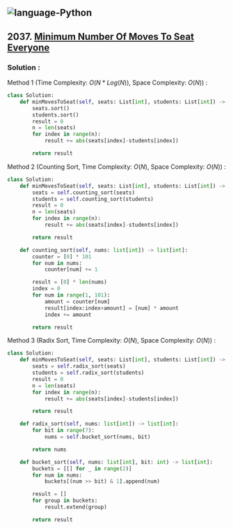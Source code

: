 ![language-Python](https://img.shields.io/badge/Python-ffd43b?style=for-the-badge&logo=PYTHON)
---

## 2037. [Minimum Number Of Moves To Seat Everyone](https://leetcode.com/problems/minimum-number-of-moves-to-seat-everyone)

### Solution :

Method 1 (Time Complexity: $O(N*Log(N))$, Space Complexity: $O(N)$) :
```python
class Solution:
    def minMovesToSeat(self, seats: List[int], students: List[int]) -> int:
        seats.sort()
        students.sort()
        result = 0
        n = len(seats)
        for index in range(n):
            result += abs(seats[index]-students[index])

        return result
```

Method 2 (Counting Sort, Time Complexity: $O(N)$, Space Complexity: $O(N)$) :
```python
class Solution:
    def minMovesToSeat(self, seats: List[int], students: List[int]) -> int:
        seats = self.counting_sort(seats)
        students = self.counting_sort(students)
        result = 0
        n = len(seats)
        for index in range(n):
            result += abs(seats[index]-students[index])

        return result

    def counting_sort(self, nums: list[int]) -> list[int]:
        counter = [0] * 101
        for num in nums:
            counter[num] += 1

        result = [0] * len(nums)
        index = 0
        for num in range(1, 101):
            amount = counter[num]
            result[index:index+amount] = [num] * amount
            index += amount

        return result
```

Method 3 (Radix Sort, Time Complexity: $O(N)$, Space Complexity: $O(N)$) :
```python
class Solution:
    def minMovesToSeat(self, seats: List[int], students: List[int]) -> int:
        seats = self.radix_sort(seats)
        students = self.radix_sort(students)
        result = 0
        n = len(seats)
        for index in range(n):
            result += abs(seats[index]-students[index])

        return result

    def radix_sort(self, nums: list[int]) -> list[int]:
        for bit in range(7):
            nums = self.bucket_sort(nums, bit)

        return nums

    def bucket_sort(self, nums: list[int], bit: int) -> list[int]:
        buckets = [[] for _ in range(2)]
        for num in nums:
            buckets[(num >> bit) & 1].append(num)

        result = []
        for group in buckets:
            result.extend(group)

        return result
```
